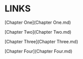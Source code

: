 # LINKS
[Chapter One](Chapter One.md)

[Chapter Two](Chapter Two.md)

[Chapter Three](Chapter Three.md)

[Chapter Four](Chapter Four.md)
